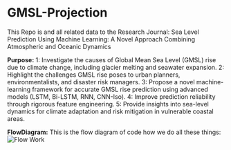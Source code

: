 # GMSL-Projection
This Repo is and all related data to the Research Journal: Sea Level Prediction Using Machine Learning: A Novel Approach Combining Atmospheric and Oceanic Dynamics

**Purpose:**
1: Investigate the causes of Global Mean Sea Level (GMSL) rise due to climate change, including glacier melting and seawater expansion.
2: Highlight the challenges GMSL rise poses to urban planners, environmentalists, and disaster risk managers.
3: Propose a novel machine-learning framework for accurate GMSL rise prediction using advanced models (LSTM, Bi-LSTM, RNN, CNN-Iso).
4: Improve prediction reliability through rigorous feature engineering.
5: Provide insights into sea-level dynamics for climate adaptation and risk mitigation in vulnerable coastal areas.

**FlowDiagram:**
This is the flow diagram of code how we do all these things:
![Flow Work](https://github.com/user-attachments/assets/4e778a60-616f-4f9f-bb54-bce551423de0)

